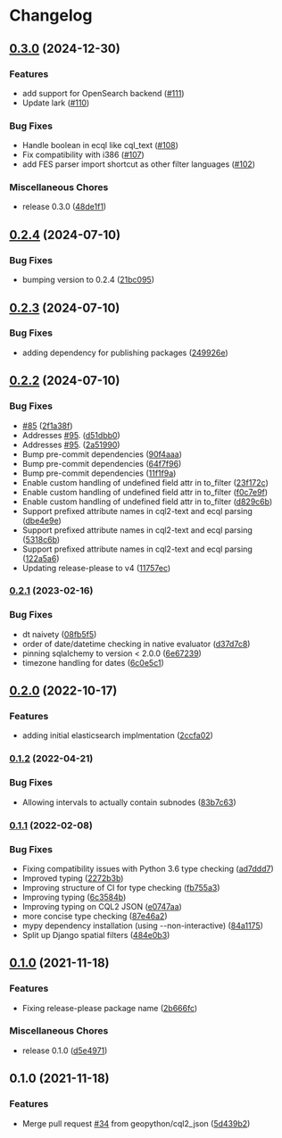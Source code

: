 # Changelog

## [0.3.0](https://github.com/geopython/pygeofilter/compare/v0.2.4...v0.3.0) (2024-12-30)


### Features

* add support for OpenSearch backend ([#111](https://github.com/geopython/pygeofilter/pull/111))
* Update lark ([#110](https://github.com/geopython/pygeofilter/pull/110))


### Bug Fixes

* Handle boolean in ecql like cql_text ([#108](https://github.com/geopython/pygeofilter/pull/108))
* Fix compatibility with i386 ([#107](https://github.com/geopython/pygeofilter/pull/107))
* add FES parser import shortcut as other filter languages  ([#102](https://github.com/geopython/pygeofilter/pull/102))


### Miscellaneous Chores

* release 0.3.0 ([48de1f1](https://github.com/geopython/pygeofilter/commit/48de1f128c4956a99d6760487146636122e119a3))

## [0.2.4](https://github.com/geopython/pygeofilter/compare/v0.2.3...v0.2.4) (2024-07-10)


### Bug Fixes

* bumping version to 0.2.4 ([21bc095](https://github.com/geopython/pygeofilter/commit/21bc0957c84244b7d39dbe164f00d143d952c684))

## [0.2.3](https://github.com/geopython/pygeofilter/compare/v0.2.2...v0.2.3) (2024-07-10)


### Bug Fixes

* adding dependency for publishing packages ([249926e](https://github.com/geopython/pygeofilter/commit/249926ef2ebe264b616ce0f039a8b0e1b8626dda))

## [0.2.2](https://github.com/geopython/pygeofilter/compare/v0.2.1...v0.2.2) (2024-07-10)


### Bug Fixes

* [#85](https://github.com/geopython/pygeofilter/issues/85) ([2f1a38f](https://github.com/geopython/pygeofilter/commit/2f1a38f8bc9dfe2ebf5c318c6121d7f51029a9cf))
* Addresses [#95](https://github.com/geopython/pygeofilter/issues/95). ([d51dbb0](https://github.com/geopython/pygeofilter/commit/d51dbb0eb7a1066bd97b81cffe99da11ebf3cba4))
* Addresses [#95](https://github.com/geopython/pygeofilter/issues/95). ([2a51990](https://github.com/geopython/pygeofilter/commit/2a519904c4ac408fabb39459104efcc3e09f3a40))
* Bump pre-commit dependencies ([90f4aaa](https://github.com/geopython/pygeofilter/commit/90f4aaaafe873c69b0ccd91e897a9ff218ef5110))
* Bump pre-commit dependencies ([64f7f96](https://github.com/geopython/pygeofilter/commit/64f7f962476665d4ae4eed750099a6c887ad21ca))
* Bump pre-commit dependencies ([11f1f9a](https://github.com/geopython/pygeofilter/commit/11f1f9ab71811da758aa67b13aeb2f0cce7aaa10))
* Enable custom handling of undefined field attr in to_filter ([23f172c](https://github.com/geopython/pygeofilter/commit/23f172cf1dd1ddb19791a761f128b001e887b361))
* Enable custom handling of undefined field attr in to_filter ([f0c7e9f](https://github.com/geopython/pygeofilter/commit/f0c7e9f36d55d80e1d17917a627ae5547c80363c))
* Enable custom handling of undefined field attr in to_filter ([d829c6b](https://github.com/geopython/pygeofilter/commit/d829c6be5254a45689d8bcdb52b28b8a5ed3b5b2))
* Support prefixed attribute names in cql2-text and ecql parsing ([dbe4e9e](https://github.com/geopython/pygeofilter/commit/dbe4e9e5c0c48698f312e1cc023a43ea78391f60))
* Support prefixed attribute names in cql2-text and ecql parsing ([5318c6b](https://github.com/geopython/pygeofilter/commit/5318c6bcf6e2620d39c8bc52fa13cc40e02274ac))
* Support prefixed attribute names in cql2-text and ecql parsing ([122a5a6](https://github.com/geopython/pygeofilter/commit/122a5a6c5ba746a51bf9eb36a5d9617201d19123))
* Updating release-please to v4 ([11757ec](https://github.com/geopython/pygeofilter/commit/11757eca4a7ba71fbca575636117b6eb8b3c9e53))

### [0.2.1](https://www.github.com/geopython/pygeofilter/compare/v0.2.0...v0.2.1) (2023-02-16)


### Bug Fixes

* dt naivety ([08fb5f5](https://www.github.com/geopython/pygeofilter/commit/08fb5f5f8b0a5ee39443a6233d558bbacadb5acb))
* order of date/datetime checking in native evaluator ([d37d7c8](https://www.github.com/geopython/pygeofilter/commit/d37d7c8cb483fdb9ff53ff9f871d5a8f85a227e1))
* pinning sqlalchemy to version < 2.0.0 ([6e67239](https://www.github.com/geopython/pygeofilter/commit/6e67239eb1af9a77599bbbc8cee211c9f906d95e))
* timezone handling for dates ([6c0e5c1](https://www.github.com/geopython/pygeofilter/commit/6c0e5c17ce5dde2dc541ccd6411c55d2a86e52ec))

## [0.2.0](https://www.github.com/geopython/pygeofilter/compare/v0.1.2...v0.2.0) (2022-10-17)


### Features

* adding initial elasticsearch implmentation ([2ccfa02](https://www.github.com/geopython/pygeofilter/commit/2ccfa02d5fcf1ee1f3be76f5cf375ace2556fa6c))

### [0.1.2](https://www.github.com/geopython/pygeofilter/compare/v0.1.1...v0.1.2) (2022-04-21)


### Bug Fixes

* Allowing intervals to actually contain subnodes ([83b7c63](https://www.github.com/geopython/pygeofilter/commit/83b7c63ad9233a9ed600f061d3b8e074291dcb8c))

### [0.1.1](https://www.github.com/geopython/pygeofilter/compare/v0.1.0...v0.1.1) (2022-02-08)


### Bug Fixes

* Fixing compatibility issues with Python 3.6 type checking ([ad7ddd7](https://www.github.com/geopython/pygeofilter/commit/ad7ddd7a332f838fa284e1493f0d3cc15036ad95))
* Improved typing ([2272b3b](https://www.github.com/geopython/pygeofilter/commit/2272b3b9371ff90fe5cbc9b8f84cbf6bb5cca76a))
* Improving structure of CI for type checking ([fb755a3](https://www.github.com/geopython/pygeofilter/commit/fb755a3859baf3a07f57938da2259b5c3fb74575))
* Improving typing ([6c3584b](https://www.github.com/geopython/pygeofilter/commit/6c3584b3961fe90cc07f08f6cc8f2256112850f3))
* Improving typing on CQL2 JSON ([e0747aa](https://www.github.com/geopython/pygeofilter/commit/e0747aa2d0dbcaedd49bd9bcf30e702da68aaa37))
* more concise type checking ([87e46a2](https://www.github.com/geopython/pygeofilter/commit/87e46a2c325fb5f1c1c92408369efdf263f387db))
* mypy dependency installation (using --non-interactive) ([84a1175](https://www.github.com/geopython/pygeofilter/commit/84a11752c48773650a063a767eb97a1fa149b0ac))
* Split up Django spatial filters ([484e0b3](https://www.github.com/geopython/pygeofilter/commit/484e0b3db483db76b6456593a33ee8598f72813d))

## [0.1.0](https://www.github.com/geopython/pygeofilter/compare/v0.1.0...v0.1.0) (2021-11-18)


### Features

* Fixing release-please package name ([2b666fc](https://www.github.com/geopython/pygeofilter/commit/2b666fc5b09c2ff15fa954f035a342542aa3577f))


### Miscellaneous Chores

* release 0.1.0 ([d5e4971](https://www.github.com/geopython/pygeofilter/commit/d5e49718f7f2c7936649217b286ebad42b168a23))

## 0.1.0 (2021-11-18)


### Features

* Merge pull request [#34](https://www.github.com/geopython/pygeofilter/issues/34) from geopython/cql2_json ([5d439b2](https://www.github.com/geopython/pygeofilter/commit/5d439b277e12b883f3132d4972d2979a8aefd92e))
